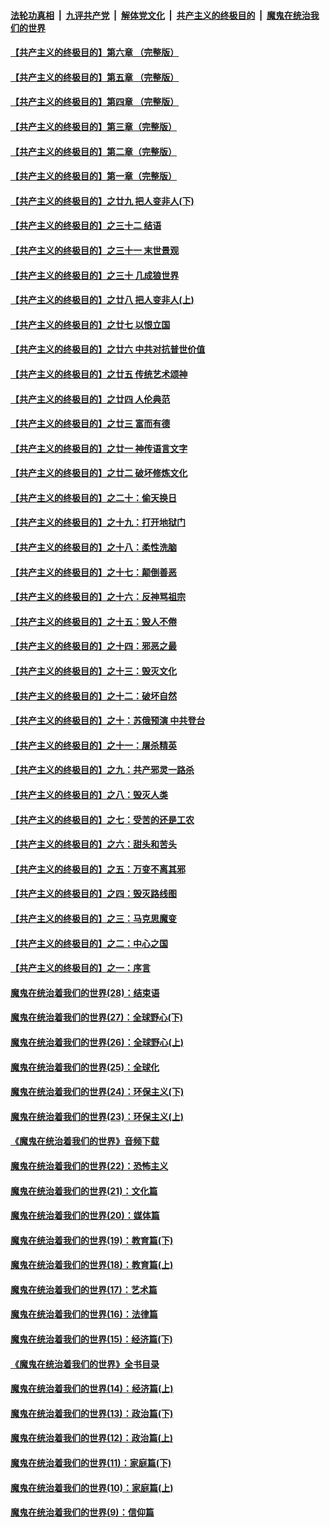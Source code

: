 ####  [法轮功真相](../../../../basic/blob/master/README.md?t=04071730) &nbsp;|&nbsp; [九评共产党](../../../../9ping.md/blob/master/README.md?t=04071730) &nbsp;|&nbsp; [解体党文化](../../../../jtdwh.md/blob/master/README.md?t=04071730)  &nbsp;|&nbsp; [共产主义的终极目的](../../../../gczydzjmd.md/blob/master/README.md?t=04071730) &nbsp;|&nbsp; [魔鬼在统治我们的世界](../../../../mgztzwmdsj.md/blob/master/README.md?t=04071730) 

#### [【共产主义的终极目的】第六章 （完整版）](../pages/nsc422/n11428913.md?t=04071730) 

#### [【共产主义的终极目的】第五章 （完整版）](../pages/nsc422/n11428912.md?t=04071730) 

#### [【共产主义的终极目的】第四章 （完整版）](../pages/nsc422/n11428907.md?t=04071730) 

#### [【共产主义的终极目的】第三章（完整版）](../pages/nsc422/n11428848.md?t=04071730) 

#### [【共产主义的终极目的】第二章（完整版）](../pages/nsc422/n11428831.md?t=04071730) 

#### [【共产主义的终极目的】第一章（完整版）](../pages/nsc422/n11417651.md?t=04071730) 

#### [【共产主义的终极目的】之廿九 把人变非人(下)](../pages/nsc422/n11344140.md?t=04071730) 

#### [【共产主义的终极目的】之三十二 结语](../pages/nsc422/n11360535.md?t=04071730) 

#### [【共产主义的终极目的】之三十一 末世景观](../pages/nsc422/n11351129.md?t=04071730) 

#### [【共产主义的终极目的】之三十 几成狼世界](../pages/nsc422/n11348280.md?t=04071730) 

#### [【共产主义的终极目的】之廿八 把人变非人(上)](../pages/nsc422/n11340492.md?t=04071730) 

#### [【共产主义的终极目的】之廿七 以恨立国](../pages/nsc422/n11336944.md?t=04071730) 

#### [【共产主义的终极目的】之廿六 中共对抗普世价值](../pages/nsc422/n11324785.md?t=04071730) 

#### [【共产主义的终极目的】之廿五 传统艺术颂神](../pages/nsc422/n11296396.md?t=04071730) 

#### [【共产主义的终极目的】之廿四 人伦典范](../pages/nsc422/n11296397.md?t=04071730) 

#### [【共产主义的终极目的】之廿三 富而有德](../pages/nsc422/n11283598.md?t=04071730) 

#### [【共产主义的终极目的】之廿一 神传语言文字](../pages/nsc422/n11263265.md?t=04071730) 

#### [【共产主义的终极目的】之廿二 破坏修炼文化](../pages/nsc422/n11245728.md?t=04071730) 

#### [【共产主义的终极目的】之二十：偷天换日](../pages/nsc422/n11238846.md?t=04071730) 

#### [【共产主义的终极目的】之十九：打开地狱门](../pages/nsc422/n11206376.md?t=04071730) 

#### [【共产主义的终极目的】之十八：柔性洗脑](../pages/nsc422/n11199994.md?t=04071730) 

#### [【共产主义的终极目的】之十七：颠倒善恶](../pages/nsc422/n11179782.md?t=04071730) 

#### [【共产主义的终极目的】之十六：反神骂祖宗](../pages/nsc422/n11166798.md?t=04071730) 

#### [【共产主义的终极目的】之十五：毁人不倦](../pages/nsc422/n11166792.md?t=04071730) 

#### [【共产主义的终极目的】之十四：邪恶之最](../pages/nsc422/n11150249.md?t=04071730) 

#### [【共产主义的终极目的】之十三：毁灭文化](../pages/nsc422/n11135227.md?t=04071730) 

#### [【共产主义的终极目的】之十二：破坏自然](../pages/nsc422/n11135214.md?t=04071730) 

#### [【共产主义的终极目的】之十：苏俄预演 中共登台](../pages/nsc422/n11118424.md?t=04071730) 

#### [【共产主义的终极目的】之十一：屠杀精英](../pages/nsc422/n11118442.md?t=04071730) 

#### [【共产主义的终极目的】之九：共产邪灵一路杀](../pages/nsc422/n11114139.md?t=04071730) 

#### [【共产主义的终极目的】之八：毁灭人类](../pages/nsc422/n11108503.md?t=04071730) 

#### [【共产主义的终极目的】之七：受苦的还是工农](../pages/nsc422/n11101809.md?t=04071730) 

#### [【共产主义的终极目的】之六：甜头和苦头](../pages/nsc422/n11096971.md?t=04071730) 

#### [【共产主义的终极目的】之五：万变不离其邪](../pages/nsc422/n11091285.md?t=04071730) 

#### [【共产主义的终极目的】之四：毁灭路线图](../pages/nsc422/n11086284.md?t=04071730) 

#### [【共产主义的终极目的】之三：马克思魔变](../pages/nsc422/n11061941.md?t=04071730) 

#### [【共产主义的终极目的】之二：中心之国](../pages/nsc422/n11047728.md?t=04071730) 

#### [【共产主义的终极目的】之一：序言](../pages/nsc422/n11086077.md?t=04071730) 

#### [魔鬼在统治着我们的世界(28)：结束语](../pages/nsc422/n10936246.md?t=04071730) 

#### [魔鬼在统治着我们的世界(27)：全球野心(下)](../pages/nsc422/n10928319.md?t=04071730) 

#### [魔鬼在统治着我们的世界(26)：全球野心(上)](../pages/nsc422/n10900318.md?t=04071730) 

#### [魔鬼在统治着我们的世界(25)：全球化](../pages/nsc422/n10788205.md?t=04071730) 

#### [魔鬼在统治着我们的世界(24)：环保主义(下)](../pages/nsc422/n10695307.md?t=04071730) 

#### [魔鬼在统治着我们的世界(23)：环保主义(上)](../pages/nsc422/n10688613.md?t=04071730) 

#### [《魔鬼在统治着我们的世界》音频下载](../pages/nsc422/n10635553.md?t=04071730) 

#### [魔鬼在统治着我们的世界(22)：恐怖主义](../pages/nsc422/n10614727.md?t=04071730) 

#### [魔鬼在统治着我们的世界(21)：文化篇](../pages/nsc422/n10597706.md?t=04071730) 

#### [魔鬼在统治着我们的世界(20)：媒体篇](../pages/nsc422/n10586579.md?t=04071730) 

#### [魔鬼在统治着我们的世界(19)：教育篇(下)](../pages/nsc422/n10564808.md?t=04071730) 

#### [魔鬼在统治着我们的世界(18)：教育篇(上)](../pages/nsc422/n10526970.md?t=04071730) 

#### [魔鬼在统治着我们的世界(17)：艺术篇](../pages/nsc422/n10499093.md?t=04071730) 

#### [魔鬼在统治着我们的世界(16)：法律篇](../pages/nsc422/n10485969.md?t=04071730) 

#### [魔鬼在统治着我们的世界(15)：经济篇(下)](../pages/nsc422/n10469975.md?t=04071730) 

#### [《魔鬼在统治着我们的世界》全书目录](../pages/nsc422/n10464261.md?t=04071730) 

#### [魔鬼在统治着我们的世界(14)：经济篇(上)](../pages/nsc422/n10457370.md?t=04071730) 

#### [魔鬼在统治着我们的世界(13)：政治篇(下)](../pages/nsc422/n10448270.md?t=04071730) 

#### [魔鬼在统治着我们的世界(12)：政治篇(上)](../pages/nsc422/n10444576.md?t=04071730) 

#### [魔鬼在统治着我们的世界(11)：家庭篇(下)](../pages/nsc422/n10440961.md?t=04071730) 

#### [魔鬼在统治着我们的世界(10)：家庭篇(上)](../pages/nsc422/n10435448.md?t=04071730) 

#### [魔鬼在统治着我们的世界(9)：信仰篇](../pages/nsc422/n10432159.md?t=04071730) 

